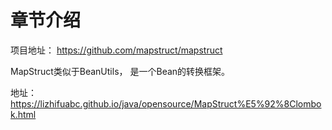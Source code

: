 # 章节介绍
项目地址：
https://github.com/mapstruct/mapstruct

MapStruct类似于BeanUtils， 是一个Bean的转换框架。

地址：
https://lizhifuabc.github.io/java/opensource/MapStruct%E5%92%8Clombok.html